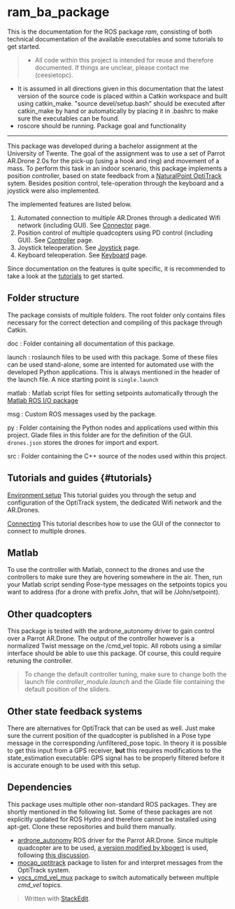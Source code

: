 ram_ba_package
=======================

This is the documentation for the ROS package *ram*, consisting of both technical documentation of the available executables and some tutorials to get started.

> - All code within this project is intended for reuse and therefore documented. If things are unclear, please contact me (ceesietopc).
- It is assumed in all directions given in this documentation that the latest version of the source code is placed within a Catkin workspace and built using catkin_make. "source devel/setup.bash" should be executed after catkin_make by hand or automatically by placing it in .bashrc to make sure the executables can be found.
- roscore should be running. 
Package goal and functionality
-------------------------
This package was developed during a bachelor assignment at the University of Twente. The goal of the assignment was to use a set of Parrot AR.Drone 2.0s for the pick-up (using a hook and ring) and movement of a mass. To perform this task in an indoor scenario, this package implements a position controller, based on state feedback from a [NaturalPoint OptiTrack][1] sytem. Besides position control, tele-operation through the keyboard and a joystick were also implemented.

The implemented features are listed below.

 1. Automated connection to multiple AR.Drones through a dedicated Wifi network (including GUI). See [<i class="icon-share"></i> Connector](connector.md) page.
 2. Position control of multiple quadcopters using PD control (including GUI). See [<i class="icon-share"></i> Controller](controller.md) page.
 3. Joystick teleoperation. See [<i class="icon-share"></i> Joystick](joystick.md) page.
 4. Keyboard teleoperation. See [<i class="icon-share"></i> Keyboard](keyboard.md) page.

Since documentation on the features is quite specific, it is recommended to take a look at the [tutorials](#tutorials) to get started.

Folder structure
-----------------
The package consists of multiple folders. The root folder only contains files necessary for the correct detection and compiling of this package through Catkin.

doc
:   Folder containing all documentation of this package.

launch
:   roslaunch files to be used with this package. Some of these files can be used stand-alone, some are intented for automated use with the developed Python applications. This is always mentioned in the header of the launch file. A nice starting point is `single.launch`

matlab
:   Matlab script files for setting setpoints automatically through the [Matlab ROS I/O package][2]

msg
:   Custom ROS messages used by the package.

py
:   Folder containing the Python nodes and applications used within this project. Glade files in this folder are for the definition of the GUI. `drones.json` stores the drones for import and export.

src
:   Folder containing the C++ source of the nodes used within this project.

Tutorials and guides {#tutorials}
--------------
[<i class="icon-share"></i> Environment setup](environment.md)
This tutorial guides you through the setup and configuration of the OptiTrack system, the dedicated Wifi network and the AR.Drones.

[<i class="icon-share"></i> Connecting](connecting.md)
This tutorial describes how to use the GUI of the connector to connect to multiple drones.

Matlab
--------------
To use the controller with Matlab, connect to the drones and use the controllers to make sure they are hovering somewhere in the air. Then, run your Matlab script sending Pose-type messages on the setpoints topics you want to address (for a drone with prefix John, that will be /John/setpoint).

Other quadcopters
--------------------
This package is tested with the ardrone_autonomy driver to gain control over a Parrot AR.Drone. The output of the controller however is a normalized Twist message on the /cmd_vel topic. All robots using a similar interface should be able to use this package. Of course, this could require retuning the controller. 
> To change the default controller tuning, make sure to change both the launch file *controller_module.launch* and the Glade file containing the default position of the sliders.

Other state feedback systems
--------------------
There are alternatives for OptiTrack that can be used as well. Just make sure the current position of the quadcopter is published in a Pose type message in the corresponding /unfiltered_pose topic. In theory it is possible to get this input from a GPS receiver, **but** this requires modifications to the state_estimation executable: GPS signal has to be properly filtered before it is accurate enough to be used with this setup.

Dependencies
---------------
This package uses multiple other non-standard ROS packages. They are shortly mentioned in the following list. Some of these packages are not explicitly updated for ROS Hydro and therefore cannot be installed using apt-get. Clone these repositories and build them manually.

 - [ardrone_autonomy][3] ROS driver for the Parrot AR.Drone. Since multiple quadcopter are to be used, [a version modified by kbogert][4] is used, following [this discussion][5].
 - [mocap_optitrack][6] package to listen for and interpret messages from the OptiTrack system.
 - [yocs_cmd_vel_mux][7] package to switch automatically between multiple *cmd_vel* topics.

> Written with [StackEdit](https://stackedit.io/).


  [1]: http://www.naturalpoint.com/optitrack/
  [2]: http://www.mathworks.nl/hardware-support/robot-operating-system.html
  [3]: https://github.com/AutonomyLab/ardrone_autonomy
  [4]: https://github.com/AutonomyLab/ardrone_autonomy/pull/98
  [5]: https://github.com/AutonomyLab/ardrone_autonomy/issues/56
  [6]: http://wiki.ros.org/mocap_optitrack
  [7]: http://wiki.ros.org/yocs_cmd_vel_mux